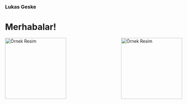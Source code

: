 ### Lukas Geske

<h1>Merhabalar!</h1>
<div style="display: flex;">
    <img src="https://media.tenor.com/m97ACRCSn_kAAAAM/hello-minion.gif" alt="Örnek Resim" style="width: 200px; height: 200px; margin-right: 20px;">
    <img src="https://media3.giphy.com/media/1fYi7IQLtBuRm2nPNo/200w.gif" alt="Örnek Resim" style="width: 200px; height: 200px; margin-left: 10rem;">
</div>


<!--
**lukasgeske/lukasgeske** is a ✨ _special_ ✨ repository because its `README.md` (this file) appears on your GitHub profile.

Here are some ideas to get you started:

- 🔭 I’m currently working on making guitar pedal sounds.
- 🌱 I’m currently learning Python
- 💬 Ask me about: Anything
- 📫 How to reach me: e-Mail
- 😄 Pronouns: As wl all know there's just 2 and I'm a males.
-->
